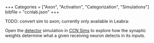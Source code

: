 +++
Categories = ["Axon", "Activation", "Categorization", "Simulations"]
bibfile = "ccnlab.json"
+++

TODO: convert sim to axon; currently only available in Leabra:

Open the [detector](https://compcogneuro.org/sims/ch2/detector) simulation in [CCN Sims](https://compcogneuro.org/simulations) to explore how the synaptic weights determine what a given receiving neuron detects in its inputs.



